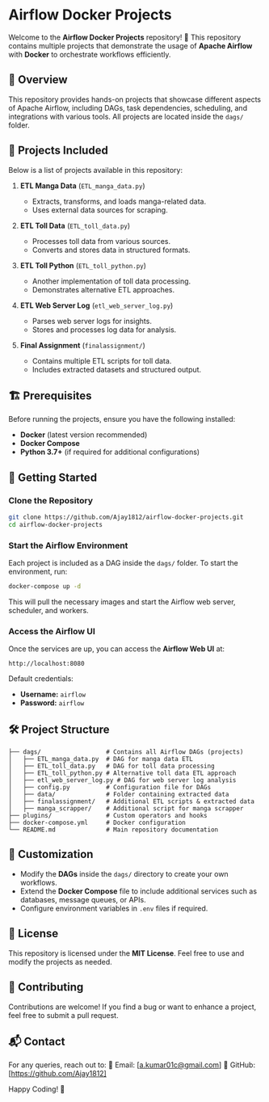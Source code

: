 # Airflow Docker Projects

Welcome to the **Airflow Docker Projects** repository! 🚀 This repository contains multiple projects that demonstrate the usage of **Apache Airflow** with **Docker** to orchestrate workflows efficiently.

## 📌 Overview

This repository provides hands-on projects that showcase different aspects of Apache Airflow, including DAGs, task dependencies, scheduling, and integrations with various tools. All projects are located inside the `dags/` folder.

## 📂 Projects Included

Below is a list of projects available in this repository:

1. **ETL Manga Data** (`ETL_manga_data.py`)

   - Extracts, transforms, and loads manga-related data.
   - Uses external data sources for scraping.

2. **ETL Toll Data** (`ETL_toll_data.py`)

   - Processes toll data from various sources.
   - Converts and stores data in structured formats.

3. **ETL Toll Python** (`ETL_toll_python.py`)

   - Another implementation of toll data processing.
   - Demonstrates alternative ETL approaches.

4. **ETL Web Server Log** (`etl_web_server_log.py`)

   - Parses web server logs for insights.
   - Stores and processes log data for analysis.

5. **Final Assignment** (`finalassignment/`)
   - Contains multiple ETL scripts for toll data.
   - Includes extracted datasets and structured output.

## 🏗️ Prerequisites

Before running the projects, ensure you have the following installed:

- **Docker** (latest version recommended)
- **Docker Compose**
- **Python 3.7+** (if required for additional configurations)

## 🚀 Getting Started

### Clone the Repository

```bash
git clone https://github.com/Ajay1812/airflow-docker-projects.git
cd airflow-docker-projects
```

### Start the Airflow Environment

Each project is included as a DAG inside the `dags/` folder. To start the environment, run:

```bash
docker-compose up -d
```

This will pull the necessary images and start the Airflow web server, scheduler, and workers.

### Access the Airflow UI

Once the services are up, you can access the **Airflow Web UI** at:

```
http://localhost:8080
```

Default credentials:

- **Username:** `airflow`
- **Password:** `airflow`

## 🛠️ Project Structure

```plaintext
├── dags/                  # Contains all Airflow DAGs (projects)
│   ├── ETL_manga_data.py  # DAG for manga data ETL
│   ├── ETL_toll_data.py   # DAG for toll data processing
│   ├── ETL_toll_python.py # Alternative toll data ETL approach
│   ├── etl_web_server_log.py # DAG for web server log analysis
│   ├── config.py          # Configuration file for DAGs
│   ├── data/              # Folder containing extracted data
│   ├── finalassignment/   # Additional ETL scripts & extracted data
│   ├── manga_scrapper/    # Additional script for manga scrapper
├── plugins/               # Custom operators and hooks
├── docker-compose.yml     # Docker configuration
└── README.md              # Main repository documentation
```

## 🔧 Customization

- Modify the **DAGs** inside the `dags/` directory to create your own workflows.
- Extend the **Docker Compose** file to include additional services such as databases, message queues, or APIs.
- Configure environment variables in `.env` files if required.

## 📜 License

This repository is licensed under the **MIT License**. Feel free to use and modify the projects as needed.

## 🤝 Contributing

Contributions are welcome! If you find a bug or want to enhance a project, feel free to submit a pull request.

## 📬 Contact

For any queries, reach out to:
📧 Email: [a.kumar01c@gmail.com]
🔗 GitHub: [https://github.com/Ajay1812]

Happy Coding! 🎉
